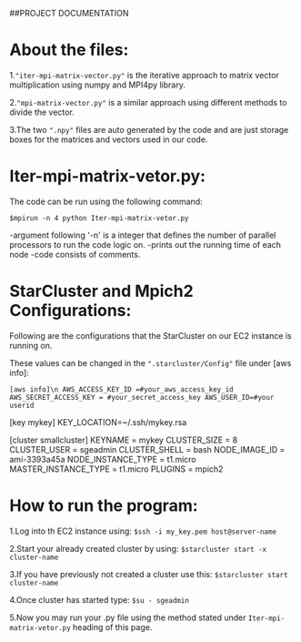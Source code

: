 ##PROJECT DOCUMENTATION

# About the files:

1.`"iter-mpi-matrix-vector.py"` is the iterative approach to matrix vector multiplication using numpy and MPI4py library.

2.`"mpi-matrix-vector.py"` is a similar approach using different methods to divide the vector.

3.The two `".npy"` files are auto generated by the code and are just storage boxes for the matrices and vectors used in our code.


# Iter-mpi-matrix-vetor.py:

The code can be run using the following command:

`$mpirun -n 4 python Iter-mpi-matrix-vetor.py`

-argument following '-n' is a integer that defines the number of parallel processors to run the code logic on.
-prints out the running time of each node
-code consists of comments.


# StarCluster and Mpich2 Configurations:
Following are the configurations that the StarCluster on our EC2 instance is running on. 

These values can be changed in the `".starcluster/Config"` file under [aws info]:

`[aws info]\n
AWS_ACCESS_KEY_ID =#your_aws_access_key_id
AWS_SECRET_ACCESS_KEY = #your_secret_access_key
AWS_USER_ID=#your userid`

[key mykey]
KEY_LOCATION=~/.ssh/mykey.rsa

[cluster smallcluster]
KEYNAME = mykey
CLUSTER_SIZE = 8
CLUSTER_USER = sgeadmin
CLUSTER_SHELL = bash
NODE_IMAGE_ID = ami-3393a45a
NODE_INSTANCE_TYPE = t1.micro
MASTER_INSTANCE_TYPE = t1.micro
PLUGINS = mpich2

# How to run the program:

1.Log into th EC2 instance using: `$ssh -i my_key.pem host@server-name`

2.Start your already created cluster by using: `$starcluster start -x cluster-name`

3.If you have previously not created a cluster use this: `$starcluster start cluster-name` 

4.Once cluster has started type: `$su - sgeadmin`

5.Now you may run your .py file using the method stated under `Iter-mpi-matrix-vetor.py` heading of this page.







